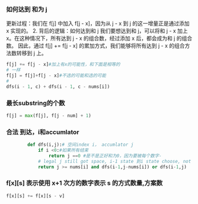 ### 如何达到 和为 j
更新过程：我们在 f[j] 中加入 f[j - x]，因为从 j - x 到 j 的这一增量正是通过添加 x 实现的。
2. 背后的逻辑：如何达到和 j
我们要想达到和 j，可以将和 j - x 加上 x。在这种情况下，所有达到 j - x 的组合数，经过添加 x 后，都会成为和 j 的组合数。
因此，通过 f[j] += f[j - x] 的累加方式，我们能够将所有达到 j - x 的组合方法数转移到 j 上。
```py
f[j] += f[j - x]#加上有x的可能性，和下面是相等的
# 一样
f[j] = f[j]+f[j - x]#不选的可能和选的可能
#
dfs(i - 1, c) + dfs(i - 1, c - nums[i]) 
```




### 最长substring的个数
```py
f[j] = max(f[j], f[j - num] + 1)
```

### 合法 到达，i和accumlator
```py
        def dfs(i,j):# 空间index i， accumlator j
            if i <0:#如果所有结束
                return j ==0 #是不是正好和为0，因为要被每个数字-
            # legal j still got space, i-1 state 到i state choose, not choose
            return j >= nums[i] and dfs(i-1,j-nums[i]) or dfs(i-1,j)
```

### f[x][s] 表示使用 x+1 次方的数字表示 s 的方式数量,方案数
```py
f[x][s] += f[x][s - v]
```

### 
```py

```
### 
```py

```
### 
```py

```
### 
```py

```
### 
```py

```
### 
```py

```
### 
```py

```

### 
```py

```
### 
```py

```
### 
```py

```
